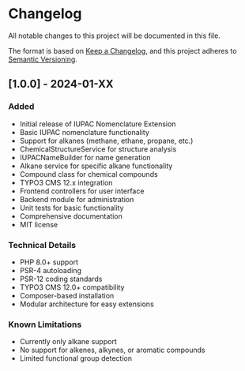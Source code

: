 # Changelog

All notable changes to this project will be documented in this file.

The format is based on [Keep a Changelog](https://keepachangelog.com/en/1.0.0/),
and this project adheres to [Semantic Versioning](https://semver.org/spec/v2.0.0.html).

## [1.0.0] - 2024-01-XX

### Added
- Initial release of IUPAC Nomenclature Extension
- Basic IUPAC nomenclature functionality
- Support for alkanes (methane, ethane, propane, etc.)
- ChemicalStructureService for structure analysis
- IUPACNameBuilder for name generation
- Alkane service for specific alkane functionality
- Compound class for chemical compounds
- TYPO3 CMS 12.x integration
- Frontend controllers for user interface
- Backend module for administration
- Unit tests for basic functionality
- Comprehensive documentation
- MIT license

### Technical Details
- PHP 8.0+ support
- PSR-4 autoloading
- PSR-12 coding standards
- TYPO3 CMS 12.0+ compatibility
- Composer-based installation
- Modular architecture for easy extensions

### Known Limitations
- Currently only alkane support
- No support for alkenes, alkynes, or aromatic compounds
- Limited functional group detection 